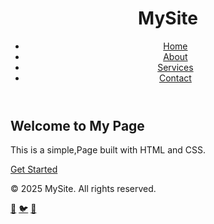 <!DOCTYPE html>
<html lang="en">
<head>
  <meta charset="UTF-8">
  <meta name="viewport" content="width=device-width, initial-scale=1.0">
  <title>Simple Landing Page</title>
  <link rel="stylesheet" href="style.css">
</head>
<body>

  <header>
    <div class="container">
      <h1 class="logo">MySite</h1>
      <nav>
        <ul class="nav-links">
          <li><a href="#">Home</a></li>
          <li><a href="#">About</a></li>
          <li><a href="#">Services</a></li>
          <li><a href="#">Contact</a></li>
        </ul>
      </nav>
    </div>
  </header>

  <section class="hero">
    <div class="hero-content">
      <h2>Welcome to My Page</h2>
      <p>This is a simple,Page built with HTML and CSS.</p>
      <a href="#" class="btn">Get Started</a>
    </div>
  </section>

  <footer>
    <div class="footer-content">
      <p>© 2025 MySite. All rights reserved.</p>
      <div class="socials">
        <a href="#">🔗</a>
        <a href="#">🐦</a>
        <a href="#">📸</a>
      </div>
    </div>
  </footer>

</body>
</html>

